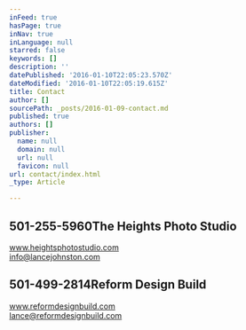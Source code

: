 ```yaml
---
inFeed: true
hasPage: true
inNav: true
inLanguage: null
starred: false
keywords: []
description: ''
datePublished: '2016-01-10T22:05:23.570Z'
dateModified: '2016-01-10T22:05:19.615Z'
title: Contact
author: []
sourcePath: _posts/2016-01-09-contact.md
published: true
authors: []
publisher:
  name: null
  domain: null
  url: null
  favicon: null
url: contact/index.html
_type: Article

---
```

## 501-255-5960**The Heights Photo Studio**  
www.heightsphotostudio.com  
info@lancejohnston.com

## 501-499-2814**Reform Design Build**  
www.reformdesignbuild.com  
lance@reformdesignbuild.com